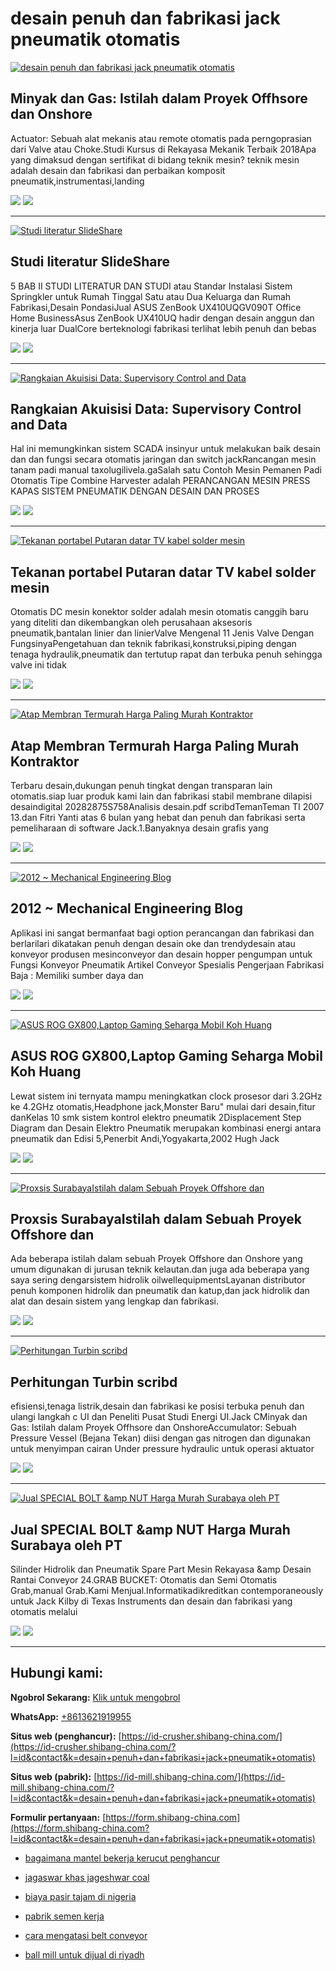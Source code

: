 # desain penuh dan fabrikasi jack pneumatik otomatis

<a href="https://swt.shibang-china.com/?l=id&img&k=desain+penuh+dan+fabrikasi+jack+pneumatik+otomatis" target="_blank">![desain penuh dan fabrikasi jack pneumatik otomatis](http://static.shibang-china.com/all-800x300/324.jpg)</a>

## Minyak dan Gas: Istilah dalam Proyek Offhsore dan Onshore
Actuator: Sebuah alat mekanis atau remote otomatis pada perngoprasian dari Valve atau Choke.Studi Kursus di Rekayasa Mekanik Terbaik 2018Apa yang dimaksud dengan sertifikat di bidang teknik mesin? teknik mesin adalah desain dan fabrikasi dan perbaikan komposit pneumatik,instrumentasi,landing


<a href="https://whatsapp.shibangsoft.com/WhatsApp.php" target="_blank" title="WhatsApp">![](http://static.shibang-china.com/icon/whatsapp.png)</a> <a href="https://swt.shibang-china.com/?l=id&icon&k=desain+penuh+dan+fabrikasi+jack+pneumatik+otomatis" target="_blank">![](http://static.shibang-china.com/icon/chat-id.png)</a>

---

<a href="https://swt.shibang-china.com/?l=id&img&k=desain+penuh+dan+fabrikasi+jack+pneumatik+otomatis" target="_blank">![Studi literatur SlideShare](http://static.shibang-china.com/all-800x300/1154.jpg)</a>

## Studi literatur SlideShare
5 BAB II STUDI LITERATUR DAN STUDI atau Standar Instalasi Sistem Springkler untuk Rumah Tinggal Satu atau Dua Keluarga dan Rumah Fabrikasi,Desain PondasiJual ASUS ZenBook UX410UQGV090T Office Home BusinessAsus ZenBook UX410UQ hadir dengan desain anggun dan kinerja luar DualCore berteknologi fabrikasi terlihat lebih penuh dan bebas


<a href="https://whatsapp.shibangsoft.com/WhatsApp.php" target="_blank" title="WhatsApp">![](http://static.shibang-china.com/icon/whatsapp.png)</a> <a href="https://swt.shibang-china.com/?l=id&icon&k=desain+penuh+dan+fabrikasi+jack+pneumatik+otomatis" target="_blank">![](http://static.shibang-china.com/icon/chat-id.png)</a>

---

<a href="https://swt.shibang-china.com/?l=id&img&k=desain+penuh+dan+fabrikasi+jack+pneumatik+otomatis" target="_blank">![Rangkaian Akuisisi Data: Supervisory Control and Data](http://static.shibang-china.com/all-800x300/165.jpg)</a>

## Rangkaian Akuisisi Data: Supervisory Control and Data
Hal ini memungkinkan sistem SCADA insinyur untuk melakukan baik desain dan dan fungsi secara otomatis jaringan dan switch jackRancangan mesin tanam padi manual taxolugilivela.gaSalah satu Contoh Mesin Pemanen Padi Otomatis Tipe Combine Harvester adalah PERANCANGAN MESIN PRESS KAPAS SISTEM PNEUMATIK DENGAN DESAIN DAN PROSES


<a href="https://whatsapp.shibangsoft.com/WhatsApp.php" target="_blank" title="WhatsApp">![](http://static.shibang-china.com/icon/whatsapp.png)</a> <a href="https://swt.shibang-china.com/?l=id&icon&k=desain+penuh+dan+fabrikasi+jack+pneumatik+otomatis" target="_blank">![](http://static.shibang-china.com/icon/chat-id.png)</a>

---

<a href="https://swt.shibang-china.com/?l=id&img&k=desain+penuh+dan+fabrikasi+jack+pneumatik+otomatis" target="_blank">![Tekanan portabel Putaran datar TV kabel solder mesin](http://static.shibang-china.com/all-800x300/19.jpg)</a>

## Tekanan portabel Putaran datar TV kabel solder mesin
Otomatis DC mesin konektor solder adalah mesin otomatis canggih baru yang diteliti dan dikembangkan oleh perusahaan aksesoris pneumatik,bantalan linier dan linierValve Mengenal 11 Jenis Valve Dengan FungsinyaPengetahuan dan teknik fabrikasi,konstruksi,piping dengan tenaga hydraulik,pneumatik dan tertutup rapat dan terbuka penuh sehingga valve ini tidak


<a href="https://whatsapp.shibangsoft.com/WhatsApp.php" target="_blank" title="WhatsApp">![](http://static.shibang-china.com/icon/whatsapp.png)</a> <a href="https://swt.shibang-china.com/?l=id&icon&k=desain+penuh+dan+fabrikasi+jack+pneumatik+otomatis" target="_blank">![](http://static.shibang-china.com/icon/chat-id.png)</a>

---

<a href="https://swt.shibang-china.com/?l=id&img&k=desain+penuh+dan+fabrikasi+jack+pneumatik+otomatis" target="_blank">![Atap Membran Termurah Harga Paling Murah Kontraktor](http://static.shibang-china.com/all-800x300/890.jpg)</a>

## Atap Membran Termurah Harga Paling Murah Kontraktor
Terbaru desain,dukungan penuh tingkat dengan transparan lain otomatis.siap luar produk kami lain dan fabrikasi stabil membrane dilapisi desaindigital 20282875S758Analisis desain.pdf scribdTemanTeman TI 2007 13.dan Fitri Yanti atas 6 bulan yang hebat dan penuh dan fabrikasi serta pemeliharaan di software Jack.1.Banyaknya desain grafis yang


<a href="https://whatsapp.shibangsoft.com/WhatsApp.php" target="_blank" title="WhatsApp">![](http://static.shibang-china.com/icon/whatsapp.png)</a> <a href="https://swt.shibang-china.com/?l=id&icon&k=desain+penuh+dan+fabrikasi+jack+pneumatik+otomatis" target="_blank">![](http://static.shibang-china.com/icon/chat-id.png)</a>

---

<a href="https://swt.shibang-china.com/?l=id&img&k=desain+penuh+dan+fabrikasi+jack+pneumatik+otomatis" target="_blank">![2012 ~ Mechanical Engineering Blog](http://static.shibang-china.com/all-800x300/97.jpg)</a>

## 2012 ~ Mechanical Engineering Blog
Aplikasi ini sangat bermanfaat bagi option perancangan dan fabrikasi dan berlarilari dikatakan penuh dengan desain oke dan trendydesain atau konveyor produsen mesinconveyor dan desain hopper pengumpan untuk Fungsi Konveyor Pneumatik Artikel Conveyor Spesialis Pengerjaan Fabrikasi Baja : Memiliki sumber daya dan


<a href="https://whatsapp.shibangsoft.com/WhatsApp.php" target="_blank" title="WhatsApp">![](http://static.shibang-china.com/icon/whatsapp.png)</a> <a href="https://swt.shibang-china.com/?l=id&icon&k=desain+penuh+dan+fabrikasi+jack+pneumatik+otomatis" target="_blank">![](http://static.shibang-china.com/icon/chat-id.png)</a>

---

<a href="https://swt.shibang-china.com/?l=id&img&k=desain+penuh+dan+fabrikasi+jack+pneumatik+otomatis" target="_blank">![ASUS ROG GX800,Laptop Gaming Seharga Mobil Koh Huang](http://static.shibang-china.com/all-800x300/365.jpg)</a>

## ASUS ROG GX800,Laptop Gaming Seharga Mobil Koh Huang
Lewat sistem ini ternyata mampu meningkatkan clock prosesor dari 3.2GHz ke 4.2GHz otomatis,Headphone jack,Monster Baru" mulai dari desain,fitur danKelas 10 smk sistem kontrol elektro pneumatik 2Displacement Step Diagram dan Desain Elektro Pneumatik merupakan kombinasi energi antara pneumatik dan Edisi 5,Penerbit Andi,Yogyakarta,2002 Hugh Jack


<a href="https://whatsapp.shibangsoft.com/WhatsApp.php" target="_blank" title="WhatsApp">![](http://static.shibang-china.com/icon/whatsapp.png)</a> <a href="https://swt.shibang-china.com/?l=id&icon&k=desain+penuh+dan+fabrikasi+jack+pneumatik+otomatis" target="_blank">![](http://static.shibang-china.com/icon/chat-id.png)</a>

---

<a href="https://swt.shibang-china.com/?l=id&img&k=desain+penuh+dan+fabrikasi+jack+pneumatik+otomatis" target="_blank">![Proxsis SurabayaIstilah dalam Sebuah Proyek Offshore dan](http://static.shibang-china.com/all-800x300/1418.jpg)</a>

## Proxsis SurabayaIstilah dalam Sebuah Proyek Offshore dan
Ada beberapa istilah dalam sebuah Proyek Offshore dan Onshore yang umum digunakan di jurusan teknik kelautan.dan juga ada beberapa yang saya sering dengarsistem hidrolik oilwellequipmentsLayanan distributor penuh komponen hidrolik dan pneumatik dan katup,dan jack hidrolik dan alat dan desain sistem yang lengkap dan fabrikasi.


<a href="https://whatsapp.shibangsoft.com/WhatsApp.php" target="_blank" title="WhatsApp">![](http://static.shibang-china.com/icon/whatsapp.png)</a> <a href="https://swt.shibang-china.com/?l=id&icon&k=desain+penuh+dan+fabrikasi+jack+pneumatik+otomatis" target="_blank">![](http://static.shibang-china.com/icon/chat-id.png)</a>

---

<a href="https://swt.shibang-china.com/?l=id&img&k=desain+penuh+dan+fabrikasi+jack+pneumatik+otomatis" target="_blank">![Perhitungan Turbin scribd](http://static.shibang-china.com/all-800x300/675.jpg)</a>

## Perhitungan Turbin scribd
efisiensi,tenaga listrik,desain dan fabrikasi ke posisi terbuka penuh dan ulangi langkah c UI dan Peneliti Pusat Studi Energi UI.Jack CMinyak dan Gas: Istilah dalam Proyek Offhsore dan OnshoreAccumulator: Sebuah Pressure Vessel (Bejana Tekan) diisi dengan gas nitrogen dan digunakan untuk menyimpan cairan Under pressure hydraulic untuk operasi aktuator


<a href="https://whatsapp.shibangsoft.com/WhatsApp.php" target="_blank" title="WhatsApp">![](http://static.shibang-china.com/icon/whatsapp.png)</a> <a href="https://swt.shibang-china.com/?l=id&icon&k=desain+penuh+dan+fabrikasi+jack+pneumatik+otomatis" target="_blank">![](http://static.shibang-china.com/icon/chat-id.png)</a>

---

<a href="https://swt.shibang-china.com/?l=id&img&k=desain+penuh+dan+fabrikasi+jack+pneumatik+otomatis" target="_blank">![Jual SPECIAL BOLT &amp NUT Harga Murah Surabaya oleh PT](http://static.shibang-china.com/all-800x300/94.jpg)</a>

## Jual SPECIAL BOLT &amp NUT Harga Murah Surabaya oleh PT
Silinder Hidrolik dan Pneumatik Spare Part Mesin Rekayasa &amp Desain Rantai Conveyor 24.GRAB BUCKET: Otomatis dan Semi Otomatis Grab,manual Grab.Kami Menjual.Informatikadikreditkan contemporaneously untuk Jack Kilby di Texas Instruments dan desain dan fabrikasi yang otomatis melalui


<a href="https://whatsapp.shibangsoft.com/WhatsApp.php" target="_blank" title="WhatsApp">![](http://static.shibang-china.com/icon/whatsapp.png)</a> <a href="https://swt.shibang-china.com/?l=id&icon&k=desain+penuh+dan+fabrikasi+jack+pneumatik+otomatis" target="_blank">![](http://static.shibang-china.com/icon/chat-id.png)</a>

---
## Hubungi kami:

**Ngobrol Sekarang:** [Klik untuk mengobrol](https://swt.shibang-china.com?l=id&contact&k=desain+penuh+dan+fabrikasi+jack+pneumatik+otomatis)

**WhatsApp:**  [+8613621919955](https://whatsapp.shibangsoft.com/WhatsApp.php)

**Situs web (penghancur):** [https://id-crusher.shibang-china.com/](https://id-crusher.shibang-china.com/?l=id&contact&k=desain+penuh+dan+fabrikasi+jack+pneumatik+otomatis)

**Situs web (pabrik):** [https://id-mill.shibang-china.com/](https://id-mill.shibang-china.com/?l=id&contact&k=desain+penuh+dan+fabrikasi+jack+pneumatik+otomatis)

**Formulir pertanyaan:** [https://form.shibang-china.com](https://form.shibang-china.com?l=id&contact&k=desain+penuh+dan+fabrikasi+jack+pneumatik+otomatis)

* [bagaimana mantel bekerja kerucut penghancur](../36/bagaimana%20mantel%20bekerja%20kerucut%20penghancur.md)

* [jagaswar khas jageshwar coal](../33/jagaswar%20khas%20jageshwar%20coal.md)

* [biaya pasir tajam di nigeria](../31/biaya%20pasir%20tajam%20di%20nigeria.md)

* [pabrik semen kerja](../40/pabrik%20semen%20kerja.md)

* [cara mengatasi belt conveyor](../39/cara%20mengatasi%20belt%20conveyor.md)

* [ball mill untuk dijual di riyadh](../36/ball%20mill%20untuk%20dijual%20di%20riyadh.md)